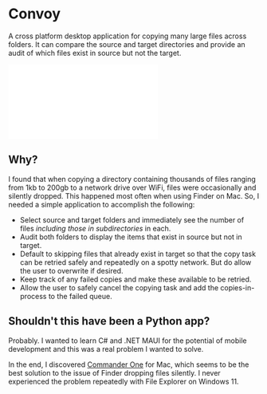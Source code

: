 # Convoy

A cross platform desktop application for copying many large files across folders. It can compare the source and target directories and provide an audit of which files exist in source but not the target.

![screen recording of Convoy usage](media/Convoy.fig)

## Why?
I found that when copying a directory containing thousands of files ranging from 1kb to 200gb to a network drive over WiFi, files were occasionally and silently dropped. This happened most often when using Finder on Mac. So, I needed a simple application to accomplish the following:
- Select source and target folders and immediately see the number of files *including those in subdirectories* in each.
- Audit both folders to display the items that exist in source but not in target.
- Default to skipping files that already exist in target so that the copy task can be retried safely and repeatedly on a spotty network. But do allow the user to overwrite if desired.
- Keep track of any failed copies and make these available to be retried.
- Allow the user to safely cancel the copying task and add the copies-in-process to the failed queue.

## Shouldn't this have been a Python app?
Probably. I wanted to learn C# and .NET MAUI for the potential of mobile development and this was a real problem I wanted to solve.

In the end, I discovered [Commander One](https://apps.apple.com/us/app/commander-one-file-manager/id1035236694?mt=12) for Mac, which seems to be the best solution to the issue of Finder dropping files silently. I never experienced the problem repeatedly with File Explorer on Windows 11.
